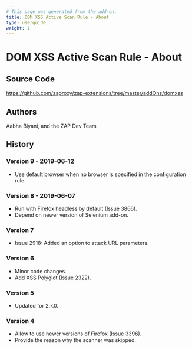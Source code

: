 ```yaml
---
# This page was generated from the add-on.
title: DOM XSS Active Scan Rule - About
type: userguide
weight: 1
---
```


# DOM XSS Active Scan Rule - About

## Source Code

<https://github.com/zaproxy/zap-extensions/tree/master/addOns/domxss>

## Authors

Aabha Biyani, and the ZAP Dev Team

## History

### Version 9 - 2019-06-12

* Use default browser when no browser is specified in the configuration rule.

### Version 8 - 2019-06-07

* Run with Firefox headless by default (Issue 3866).
* Depend on newer version of Selenium add-on.

### Version 7

* Issue 2918: Added an option to attack URL parameters.

### Version 6

* Minor code changes.
* Add XSS Polyglot (Issue 2322).

### Version 5

* Updated for 2.7.0.

### Version 4

* Allow to use newer versions of Firefox (Issue 3396).
* Provide the reason why the scanner was skipped.
